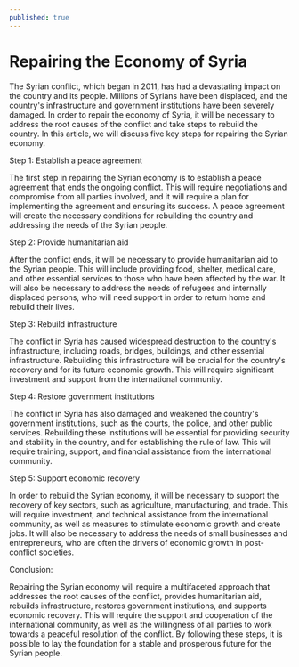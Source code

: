 ```yaml
---
published: true
---
```

# Repairing the Economy of Syria

The Syrian conflict, which began in 2011, has had a devastating impact on the country and its people. Millions of Syrians have been displaced, and the country's infrastructure and government institutions have been severely damaged. In order to repair the economy of Syria, it will be necessary to address the root causes of the conflict and take steps to rebuild the country. In this article, we will discuss five key steps for repairing the Syrian economy.

Step 1: Establish a peace agreement

The first step in repairing the Syrian economy is to establish a peace agreement that ends the ongoing conflict. This will require negotiations and compromise from all parties involved, and it will require a plan for implementing the agreement and ensuring its success. A peace agreement will create the necessary conditions for rebuilding the country and addressing the needs of the Syrian people.

Step 2: Provide humanitarian aid

After the conflict ends, it will be necessary to provide humanitarian aid to the Syrian people. This will include providing food, shelter, medical care, and other essential services to those who have been affected by the war. It will also be necessary to address the needs of refugees and internally displaced persons, who will need support in order to return home and rebuild their lives.

Step 3: Rebuild infrastructure

The conflict in Syria has caused widespread destruction to the country's infrastructure, including roads, bridges, buildings, and other essential infrastructure. Rebuilding this infrastructure will be crucial for the country's recovery and for its future economic growth. This will require significant investment and support from the international community.

Step 4: Restore government institutions

The conflict in Syria has also damaged and weakened the country's government institutions, such as the courts, the police, and other public services. Rebuilding these institutions will be essential for providing security and stability in the country, and for establishing the rule of law. This will require training, support, and financial assistance from the international community.

Step 5: Support economic recovery

In order to rebuild the Syrian economy, it will be necessary to support the recovery of key sectors, such as agriculture, manufacturing, and trade. This will require investment, and technical assistance from the international community, as well as measures to stimulate economic growth and create jobs. It will also be necessary to address the needs of small businesses and entrepreneurs, who are often the drivers of economic growth in post-conflict societies.

Conclusion:

Repairing the Syrian economy will require a multifaceted approach that addresses the root causes of the conflict, provides humanitarian aid, rebuilds infrastructure, restores government institutions, and supports economic recovery. This will require the support and cooperation of the international community, as well as the willingness of all parties to work towards a peaceful resolution of the conflict. By following these steps, it is possible to lay the foundation for a stable and prosperous future for the Syrian people.
